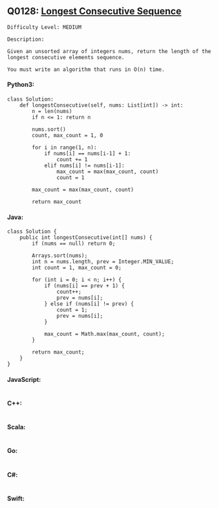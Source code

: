 ## Q0128: [Longest Consecutive Sequence](https://leetcode.com/problems/longest-consecutive-sequence/)

```
Difficulty Level: MEDIUM
```

```
Description:

Given an unsorted array of integers nums, return the length of the longest consecutive elements sequence.

You must write an algorithm that runs in O(n) time.
```

#### Python3:

```
class Solution:
    def longestConsecutive(self, nums: List[int]) -> int:
        n = len(nums)
        if n <= 1: return n
        
        nums.sort()
        count, max_count = 1, 0

        for i in range(1, n):
            if nums[i] == nums[i-1] + 1:
                count += 1
            elif nums[i] != nums[i-1]:
                max_count = max(max_count, count)
                count = 1

        max_count = max(max_count, count)

        return max_count
```

#### Java:

```
class Solution {
    public int longestConsecutive(int[] nums) {
        if (nums == null) return 0;

        Arrays.sort(nums);
        int n = nums.length, prev = Integer.MIN_VALUE;
        int count = 1, max_count = 0;

        for (int i = 0; i < n; i++) {
            if (nums[i] == prev + 1) {
                count++;
                prev = nums[i];
            } else if (nums[i] != prev) {
                count = 1;
                prev = nums[i];
            }

            max_count = Math.max(max_count, count);
        }

        return max_count;
    }
}
```

#### JavaScript:

```

```

#### C++:

```

```

#### Scala:

```

```

#### Go:

```

```

#### C#:

```

```

#### Swift:

```

```